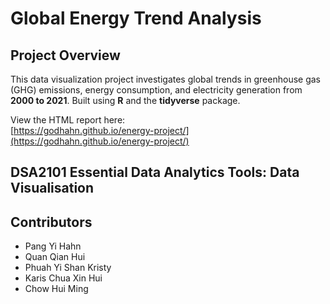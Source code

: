 # Global Energy Trend Analysis

## Project Overview

This data visualization project investigates global trends in greenhouse gas (GHG) emissions, energy consumption, and electricity generation from **2000 to 2021**. Built using **R** and the **tidyverse** package.

View the HTML report here:  
[https://godhahn.github.io/energy-project/](https://godhahn.github.io/energy-project/)

## DSA2101 Essential Data Analytics Tools: Data Visualisation  

## Contributors

- Pang Yi Hahn  
- Quan Qian Hui  
- Phuah Yi Shan Kristy  
- Karis Chua Xin Hui  
- Chow Hui Ming
